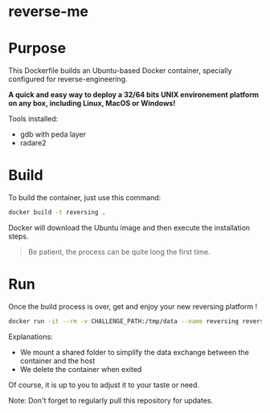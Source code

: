 # reverse-me

# Purpose

This Dockerfile builds an Ubuntu-based Docker container, specially configured for reverse-engineering.

**A quick and easy way to deploy a 32/64 bits UNIX environement platform on any box, including Linux, MacOS or Windows!**

Tools installed:

- gdb with peda layer
- radare2

# Build

To build the container, just use this command:

```bash
docker build -t reversing .
```

Docker will download the Ubuntu image and then execute the installation steps.

> Be patient, the process can be quite long the first time.

# Run

Once the build process is over, get and enjoy your new reversing platform !

```bash
docker run -it --rm -v CHALLENGE_PATH:/tmp/data --name reversing reversing
```

Explanations:

- We mount a shared folder to simplify the data exchange between the container and the host
- We delete the container when exited

Of course, it is up to you to adjust it to your taste or need.


Note: Don't forget to regularly pull this repository for updates.